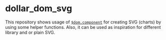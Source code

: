 # dollar_dom_svg
This repository shows usage of [`$dom.component`](https://github.com/jaandrle/dollar_dom_component) for creating SVG (charts) by using some helper functions. Also, it can be used as inspiration for different library and or plain SVG.
